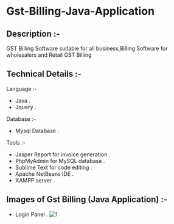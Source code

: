 # Gst-Billing-Java-Application

## Description :-
GST Billing Software suitable for all business,Billing Software for wholesalers and Retail GST Billing

## Technical Details :-

Language :-  
- Java . 
- Jquery .

Database :- 
- Mysql Database .

Tools :-
- Jasper Report for invoice generation .
- PhpMyAdmin for MySQL database .
- Sublime Text for code editing .
- Apache NetBeans IDE . 
- XAMPP server . 

## Images of Gst Billing  (Java Application) :-

- Login Panel . 
![1](https://user-images.githubusercontent.com/32435747/82999134-3533a580-a026-11ea-974d-68a6fb7058e5.jpg)

